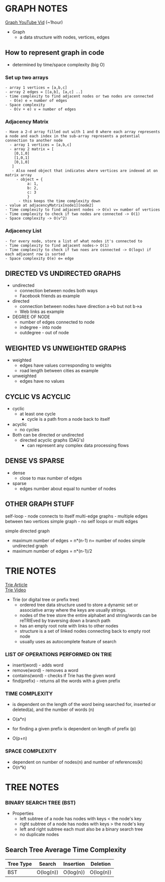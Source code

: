  
# GRAPH NOTES  
[Graph YouTube Vid](https://www.youtube.com/watch?v=e4RezPkq3UI)  (~1hour)
- Graph
  - a data structure with nodes, vertices, edges
## How to represent graph in code
  - determined by time/space complexity (big O)

  ### Set up two arrays
    - array 1 vertices = [a,b,c]
    - array 2 edges = [[a,b], [a,c] ..]
    - time complexity to find adjacent nodes or two nodes are connected
      - O(e) e = number of edges
    - Space complexity 
      - O(v + e) v = number of edges

  ### Adjacency Matrix
    - Have a 2-d array filled out with 1 and 0 where each array represents a node and each index in the sub-array represents a potential connection to another node
      - array 1 vertices = [a,b,c]
      - array 2 matrix = [
        [0,1,0]
        [1,0,1]
        [0,1,0]
       ]
       - Also need object that indicates where vertices are indexed at on matrix array
         - object = {
              a: 1,
              b: 2,
              c: 3
              }
          - this keeps the time complexity down
    - value at adjacencyMatrix[node1][node2]
    - Time complexity to find adjacent nodes -> O(v) v= number of vertices
    - Time complexity to check if two nodes are connected -> O(1)
    - Space complexity -> O(v^2) 

  ### Adjacency List
    - for every node, store a list of what nodes it's connected to
    - Time complexity to find adjacent nodes-> O(1)
    - Time complexity to check if two noes are connected -> O(logv) if each adjacent row is sorted
    - Space complexity O(e) e= edge
  
## DIRECTED VS UNDIRECTED GRAPHS
  - undirected
    - connection between nodes both ways
    - Facebook friends as example
  - directed 
    - connection between nodes have direction a->b but not b->a
    - Web links as example
  - DEGREE OF NODE
    - number of edges connected to node
    - indegree - into node
    - outdegree - out of node

## WEIGHTED VS UNWEIGHTED GRAPHS
  - weighted
    - edges have values corresponding to weights
    - road length between cities as example
  - unweighted 
    - edges have no values

## CYCLIC VS ACYCLIC
  - cyclic
    - at least one cycle
      - cycle is a path from a node back to itself
  - acyclic
    - no cycles
  - Both can be directed or undirected
    - directed acyclic graphs (DAG's)
      - can represent any complex data processing flows

## DENSE VS SPARSE
  - dense
    - close to max number of edges
  - sparse
    - edges number about equal to number of nodes
  
## OTHER GRAPH STUFF
self-loop - node connects to itself
multi-edge graphs - multiple edges between two vertices
simple graph - no self loops or multi edges

simple directed graph
- maximum number of edges = n*(n-1) n= number of nodes
simple undirected graph
- maximum number of edges = n*(n-1)/2

# TRIE NOTES  
[Trie Article](https://learnersbucket.com/tutorials/data-structures/trie-data-structure-in-javascript/)  
[Trie Video](https://www.youtube.com/watch?v=Sc80DNJfQs0)
- Trie (or digital tree or prefix tree)
  - ordered tree data structure used to store a dynamic set or associative array where the keys are usually strings.
  - nodes of the tree store the entire alphabet and string/words can be reTRIEved by traversing down a branch path
  - has an empty root note with links to other nodes
  - structure is a set of linked nodes connecting back to empty root node
  - usually uses as autocomplete feature of search
### LIST OF OPERATIONS PERFORMED ON TRIE
- insert(word) - adds word
- remove(word) - removes a word
- contains(word) - checks if Trie has the given word
- find(prefix) - returns all the words with a given prefix

### TIME COMPLEXITY
- is dependent on the length of the word being searched for, inserted or deleted(a), and the number of words (n)  
- O(a*n)

- for finding a given prefix is dependent on length of prefix (p)
- O(p+n)

### SPACE COMPLEXITY
- dependent on number of nodes(n) and number of references(k)
- O(n*k)

# TREE NOTES
### BINARY SEARCH TREE (BST)
- Properties
  - left subtree of a node has nodes with keys < the node's key
  - right subtree of a node has nodes with keys > the node's key
  - left and right subtree each must also be a binary search tree
  - no duplicate nodes
## Search Tree Average Time Complexity
  |Tree Type|Search|Insertion|Deletion|
  |---------|------|---------|--------|
  |BST|O(log(n))|O(log(n))|O(log(n))|